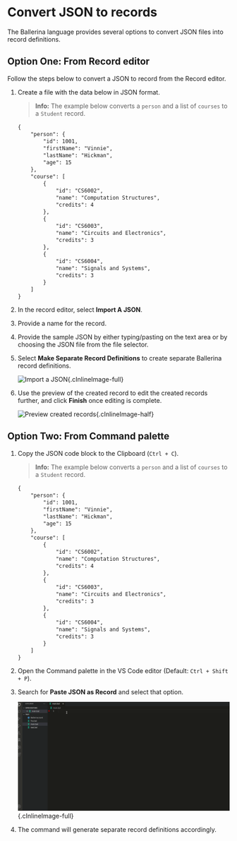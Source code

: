 # Convert JSON to records

The Ballerina language provides several options to convert JSON files into record definitions. 

## Option One: From Record editor

Follow the steps below to convert a JSON to record from the Record editor.

1.  Create a file with the data below in JSON format.

    >**Info:** The example below converts a `person` and a list of `courses` to a `Student` record. 
    >
    ```
    {
        "person": {
            "id": 1001,
            "firstName": "Vinnie",
            "lastName": "Hickman",
            "age": 15
        },
        "course": [
            {
                "id": "CS6002",
                "name": "Computation Structures",
                "credits": 4
            },
            {
                "id": "CS6003",
                "name": "Circuits and Electronics",
                "credits": 3
            },
            {
                "id": "CS6004",
                "name": "Signals and Systems",
                "credits": 3
            }
        ]
    }
    ```

2. In the record editor, select **Import A JSON**.

3. Provide a name for the record.

4. Provide the sample JSON by either typing/pasting on the text area or by choosing the JSON file from the file selector.

5. Select **Make Separate Record Definitions** to create separate Ballerina record definitions.

    ![Import a JSON](../img/record-editor/import-JSON.gif){.cInlineImage-full}

6. Use the preview of the created record to edit the created records further, and click **Finish** once editing is complete.

    ![Preview created records](../img/record-editor/preview.png){.cInlineImage-half}

## Option Two: From Command palette

1.  Copy the JSON code block to the Clipboard (`Ctrl + C`).

    >**Info:** The example below converts a `person` and a list of `courses` to a `Student` record. 
    >
    ```
    {
        "person": {
            "id": 1001,
            "firstName": "Vinnie",
            "lastName": "Hickman",
            "age": 15
        },
        "course": [
            {
                "id": "CS6002",
                "name": "Computation Structures",
                "credits": 4
            },
            {
                "id": "CS6003",
                "name": "Circuits and Electronics",
                "credits": 3
            },
            {
                "id": "CS6004",
                "name": "Signals and Systems",
                "credits": 3
            }
        ]
    }
    ```

2. Open the Command palette in the VS Code editor (Default: `Ctrl + Shift + P`).

3. Search for **Paste JSON as Record** and select that option.

    ![Paste a JSON](../img/record-editor/paste-JSON.gif){.cInlineImage-full}

4. The command will generate separate record definitions accordingly.